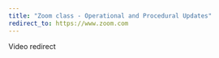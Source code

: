 ```yaml
---
title: "Zoom class - Operational and Procedural Updates"
redirect_to: https://www.zoom.com
---
```


Video redirect